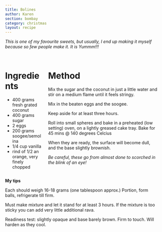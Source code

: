 ```yaml
---
title: Bolines
author: Karen
section: bombay
category: christmas
layout: recipe
---
```

_This is one of my favourite sweets, but usually, I end up making it myself because so few people make it. It is Yummm!!!_

<br>
<div class='columns'> <div class='column is-one-third p-3' markdown='1'>

# Ingredients

* 400 grams fresh grated coconut
* 400 grams sugar
* 2 eggs
* 200 grams soogee/semolina
* 1/4 cup vanilla
* rind of 1/2 an orange, very finely chopped



</div> <div class='column is-two-thirds p-3' markdown='1'>

# Method

Mix the sugar and the coconut in just a little water and stir on a medium flame until it feels stringy. 

Mix in the beaten eggs and the soogee. 

Keep aside for at least three hours.

Roll into small spheres and bake in a preheated (low setting) oven, on a lightly greased cake tray. Bake for 45 mins @ 140 degrees Celcius

When they are ready, the surface will become dull, and the base slightly brownish.

_Be careful, these go from almost done to scorched in the blink of an eye!_


</div> </div>

**My tips**


Each should weigh 16-18 grams (one tablespoon approx.) Portion, form balls, refrigerate till firm.

Must make mixture and let it stand for at least 3 hours. If the mixture is too sticky you can add very little additional rava.

Readiness test: slightly opaque and base barely brown. Firm to touch. Will harden as they cool.